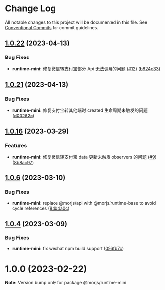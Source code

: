 # Change Log

All notable changes to this project will be documented in this file.
See [Conventional Commits](https://conventionalcommits.org) for commit guidelines.

## [1.0.22](https://github.com/eleme/morjs/compare/v1.0.21...v1.0.22) (2023-04-13)


### Bug Fixes

* **runtime-mini:** 修复微信转支付宝部分 Api 无法调用的问题 ([#12](https://github.com/eleme/morjs/issues/12)) ([b824c33](https://github.com/eleme/morjs/commit/b824c3332b3d716beabf51013848f723b73a5b7b))





## [1.0.21](https://github.com/eleme/morjs/compare/v1.0.20...v1.0.21) (2023-04-13)


### Bug Fixes

* **runtime-mini:** 修复支付宝转其他端时 created 生命周期未触发的问题 ([d03262c](https://github.com/eleme/morjs/commit/d03262cb3c768064144d3c661174163bf03fe897))





## [1.0.16](https://github.com/eleme/morjs/compare/v1.0.15...v1.0.16) (2023-03-29)


### Features

* **runtime-mini:** 修复微信转支付宝 data 更新未触发 observers 的问题 ([#9](https://github.com/eleme/morjs/issues/9)) ([8b8ac97](https://github.com/eleme/morjs/commit/8b8ac97ce378273a9f23b807d025c34b39474cc0))





## [1.0.6](https://github.com/eleme/morjs/compare/v1.0.5...v1.0.6) (2023-03-10)


### Bug Fixes

* **runtime-mini:** replace @morjs/api with @morjs/runtime-base to avoid cycle references ([84b4a0c](https://github.com/eleme/morjs/commit/84b4a0cef834e8bfabad4e2821b3f6414dd89ab9))





## [1.0.4](https://github.com/eleme/morjs/compare/v1.0.3...v1.0.4) (2023-03-09)


### Bug Fixes

* **runtime-mini:** fix wechat npm build support ([096fb7c](https://github.com/eleme/morjs/commit/096fb7ce31547c71eac1e2c2f316a9f438c7da52))





# 1.0.0 (2023-02-22)

**Note:** Version bump only for package @morjs/runtime-mini
